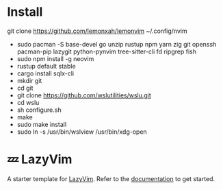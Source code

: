 # Install
  git clone https://github.com/lemonxah/lemonvim ~/.config/nvim

  - sudo pacman -S base-devel go unzip rustup npm yarn zig git openssh pacman-pip lazygit python-pynvim tree-sitter-cli fd ripgrep fish
  - sudo npm install -g neovim
  - rustup default stable
  - cargo install sqlx-cli
  - mkdir git
  - cd git
  - git clone https://github.com/wslutilities/wslu.git
  - cd wslu
  - sh configure.sh
  - make
  - sudo make install
  - sudo ln -s /usr/bin/wslview /usr/bin/xdg-open
  

# 💤 LazyVim

A starter template for [LazyVim](https://github.com/LazyVim/LazyVim).
Refer to the [documentation](https://lazyvim.github.io/installation) to get started.
